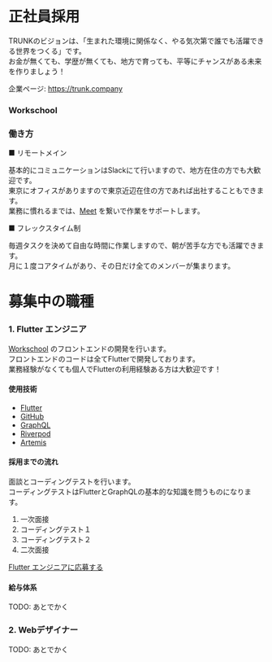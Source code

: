 # 正社員採用


TRUNKのビジョンは、「生まれた環境に関係なく、やる気次第で誰でも活躍できる世界をつくる」です。<br>
お金が無くても、学歴が無くても、地方で育っても、平等にチャンスがある未来を作りましょう！

企業ページ: https://trunk.company


### Workschool


### 働き方

■ リモートメイン

基本的にコミュニケーションはSlackにて行いますので、地方在住の方でも大歓迎です。<br>
東京にオフィスがありますので東京近辺在住の方であれば出社することもできます。<br>
業務に慣れるまでは、[Meet](https://meet.google.com) を繋いで作業をサポートします。

■ フレックスタイム制

毎週タスクを決めて自由な時間に作業しますので、朝が苦手な方でも活躍できます。<br>
月に１度コアタイムがあり、その日だけ全てのメンバーが集まります。

# 募集中の職種


### 1. Flutter エンジニア

[Workschool](https://www.work-school.com) のフロントエンドの開発を行います。<br>
フロントエンドのコードは全てFlutterで開発しております。<br>
業務経験がなくても個人でFlutterの利用経験ある方は大歓迎です！

#### 使用技術

* [Flutter](https://flutter.dev)
* [GitHub](https://github.com)
* [GraphQL](https://graphql.org)
* [Riverpod](https://riverpod.dev)
* [Artemis](https://pub.dev/packages/artemis)

#### 採用までの流れ

面談とコーディングテストを行います。<br>
コーディングテストはFlutterとGraphQLの基本的な知識を問うものになります。

1. 一次面接
2. コーディングテスト１
3. コーディングテスト２
4. 二次面接

[Flutter エンジニアに応募する](https://forms.gle/3zsd3AyJtCQ1LWZT9)

#### 給与体系

TODO: あとでかく

### 2. Webデザイナー

TODO: あとでかく
